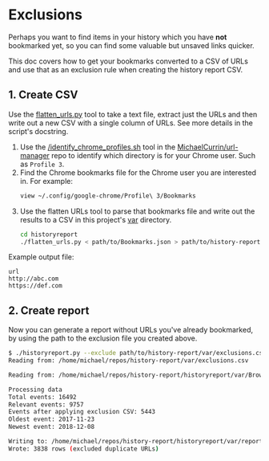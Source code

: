 # Exclusions


Perhaps you want to find items in your history which you have **not** bookmarked yet, so you can find some valuable but unsaved links quicker. 

This doc covers how to get your bookmarks converted to a CSV of URLs and use that as an exclusion rule when creating the history report CSV.


## 1. Create CSV

Use the [flatten_urls.py](/tools/flatten_urls.py) tool to take a text file, extract just the URLs and then write out a new CSV with a single column of URLs. See more details in the script's docstring.

1. Use the [/identify_chrome_profiles.sh](https://github.com/MichaelCurrin/url-manager/blob/master/tools/identify_chrome_profiles.sh) tool in the [MichaelCurrin/url-manager](https://github.com/MichaelCurrin/url-manager) repo to identify which directory is for your Chrome user. Such as `Profile 3`.
2. Find the Chrome bookmarks file for the Chrome user you are interested in. For example:
    ```bash
    view ~/.config/google-chrome/Profile\ 3/Bookmarks
    ```
3. Use the flatten URLs tool to parse that bookmarks file and write out the results to a CSV in this project's [var](/historyreport/var) directory.
    ```bash
    cd historyreport
    ./flatten_urls.py < path/to/Bookmarks.json > path/to/history-report/var/exclusions.csv
    ```

Example output file:

```csv
url
http://abc.com
https://def.com
```

## 2. Create report

Now you can generate a report without URLs you've already bookmarked, by using the path to the exclusion file you created above.

```bash
$ ./historyreport.py --exclude path/to/history-report/var/exclusions.csv
Reading from: /home/michael/repos/history-report/var/exclusions.csv

Reading from: /home/michael/repos/history-report/historyreport/var/BrowserHistory.json

Processing data
Total events: 16492
Relevant events: 9757
Events after applying exclusion CSV: 5443
Oldest event: 2017-11-23
Newest event: 2018-12-08

Writing to: /home/michael/repos/history-report/historyreport/var/report.csv
Wrote: 3838 rows (excluded duplicate URLs)
```
